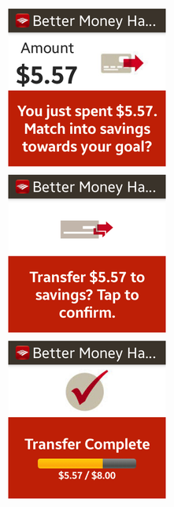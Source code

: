 ![Alert Screen](assets/screen1.png)

![Alert Screen](assets/screen2.png)

![Alert Screen](assets/screen3.png)